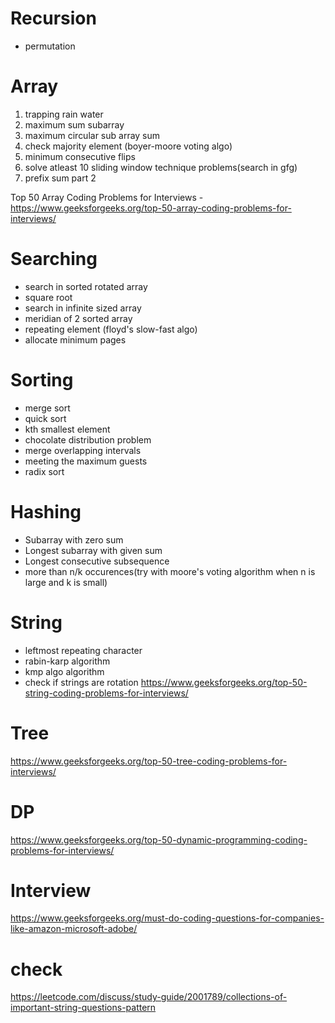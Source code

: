 # Recursion
- permutation

# Array
1. trapping rain water
2. maximum sum subarray
3. maximum circular sub array sum
4. check majority element (boyer-moore voting algo)
5. minimum consecutive flips
6. solve atleast 10 sliding window technique problems(search in gfg)
7. prefix sum part 2

Top 50 Array Coding Problems for Interviews - https://www.geeksforgeeks.org/top-50-array-coding-problems-for-interviews/

# Searching
- search in sorted rotated array
- square root
- search in infinite sized array
- meridian of 2 sorted array
- repeating element (floyd's slow-fast algo)
- allocate minimum pages

# Sorting
- merge sort
- quick sort
- kth smallest element
- chocolate distribution problem
- merge overlapping intervals
- meeting the maximum guests
- radix sort

# Hashing
- Subarray with zero sum
- Longest subarray with given sum
- Longest consecutive subsequence
- more than n/k occurences(try with moore's voting algorithm when n is large and k is small)

# String
- leftmost repeating character
- rabin-karp algorithm
- kmp algo algorithm
- check if strings are rotation
https://www.geeksforgeeks.org/top-50-string-coding-problems-for-interviews/

# Tree
https://www.geeksforgeeks.org/top-50-tree-coding-problems-for-interviews/

# DP
https://www.geeksforgeeks.org/top-50-dynamic-programming-coding-problems-for-interviews/


# Interview
https://www.geeksforgeeks.org/must-do-coding-questions-for-companies-like-amazon-microsoft-adobe/

# check
https://leetcode.com/discuss/study-guide/2001789/collections-of-important-string-questions-pattern